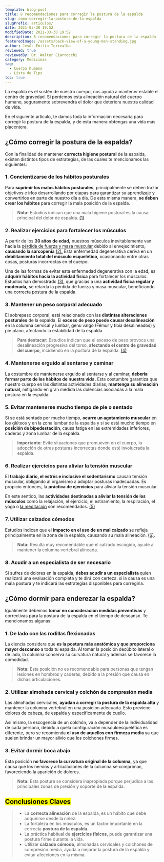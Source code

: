 ```yaml
---
template: blog-post
title: 8 recomendaciones para corregir la postura de la espalda
slug: como-corregir-la-postura-de-la-espalda
slugPrefix: articulos/
date: 2021-03-30 19:52
modifiedDate: 2021-03-30 19:52
description: 8 recomendaciones para corregir la postura de la espalda
featuredImage: /assets/back-view-of-a-young-man-standing.jpg
author: Jesús Emilio Torrealba
reviewed: true
reviewedBy: Dr. Walter Ciarrocchi
category: Medicinas
tag:
  - Cuerpo humano
  - Lista de Tips
toc: true
---
```

<!--StartFragment-->

La espalda es el sostén de nuestro cuerpo, nos ayuda a mantener estable el centro de gravedad. Si perdemos esta alineación natural del cuerpo humano, seguramente sobrevendrá el dolor que deteriora nuestra calidad de vida.

En el siguiente artículo, te damos toda la información necesaria para corregir la postura de la espalda, y de esta manera obtengas una vida más placentera.

## ¿Cómo corregir la postura de la espalda?

Con la finalidad de mantener **correcta higiene postural** de la espalda, existen distintos tipos de estrategias, de las cuales te mencionamos las siguientes:

### 1. Concientizarse de los hábitos posturales

Para **suprimir los malos hábitos posturales**, principalmente se deben trazar objetivos e irlos desarrollando por etapas para garantizar su aprendizaje y convertirlos en parte de nuestro día a día. De esta misma manera, **se deben crear los hábitos** para corregir la mala posición de la espalda.

> **Nota:** Estudios indican que una mala higiene postural es la causa principal del dolor de espalda. [(1)](http://scielo.sld.cu/scielo.php?script=sci_arttext&pid=S1684-18242018000300026)

### 2. Realizar ejercicios para fortalecer los músculos

A partir de los **30 años de edad,** nuestros músculos inevitablemente van hacia la [pérdida de fuerza y masa muscular](https://tuinfosalud.com/articulos/perdida-de-masa-muscular) debido al envejecimiento, **causando la sarcopenia** [(2).](https://www.revistaavft.com/images/revistas/2019/avft_1_2019/14_sarcopenia.pdf) Esta enfermedad degenerativa deriva en un **debilitamiento total del músculo esquelético,** ocasionando entre otras cosas, posturas incorrectas en el cuerpo.

Una de las formas de evitar esta enfermedad degenerativa con la edad, es **adquirir hábitos hacia la actividad física** para fortalecer los músculos. Estudios han demostrado [(3)](http://scielo.isciii.es/scielo.php?script=sci_arttext&pid=S1134-928X2018000300133#:~:text=Sin%20duda%2C%20el%20ejercicio%20f%C3%ADsico,y%20la%20funci%C3%B3n%20muscular10.), que gracias a una **actividad física regular y moderada,** se retarda la pérdida de fuerza y masa muscular, beneficiando una correcta postura de la espalda.

### 3. Mantener un peso corporal adecuado

El sobrepeso corporal, está relacionado con las **distintas alteraciones posturales** de la espalda. El **exceso de peso puede causar desalineación** en la columna cervical y lumbar, genu valgo (Fémur y tibia desalineados) y pie plano, afectando la estabilidad de la espalda.

> **Para destacar:** Estudios indican que el exceso de peso provoca una desalineación progresiva del torso, **afectando el centro de gravedad del cuerpo,** incidiendo en la postura de la espalda. [(4)](https://www.medigraphic.com/pdfs/revmexneu/rmn-2009/rmn093h.pdf)

### 4. Mantenerse erguido al sentarse y caminar

La costumbre de mantenerse erguido al sentarse y al caminar, **debería formar parte de los hábitos de nuestra vida.** Esta costumbre garantiza que nuestro cuerpo en las distintas actividades diarias, **mantenga su alineación natural,** mitigando en gran medida las dolencias asociadas a la mala postura en la espalda.

### 5. Evitar mantenerse mucho tiempo de pie o sentado

Si se está sentado por mucho tiempo, **ocurre un agotamiento muscular** en los glúteos y en la zona lumbar de la espalda y si se está mucho tiempo en **posición de bipedestación**, causa fatiga en las extremidades inferiores, caderas y zona lumbar de la espalda.

> **Importante:** Evite situaciones que promueven en el cuerpo, la adopción de otras posturas incorrectas donde esté involucrada la espalda.

### 6. Realizar ejercicios para aliviar la tensión muscular

El **trabajo diario, el estrés e inclusive el sedentarismo** causan tensión muscular, obligando al organismo a adoptar posturas inadecuadas. Es propicio entonces, la **práctica de ejercicios** para aliviar la tensión muscular.

En este sentido, las **actividades destinadas a aliviar la tensión de los músculos** como la relajación, el ejercicio, el estiramiento, la respiración, el yoga o [la meditación](https://tuinfosalud.com/articulos/beneficios-de-la-meditacion) son recomendados. [(5)](https://www.redalyc.org/pdf/1800/180019787003.pdf)

### 7. Utilizar calzados cómodos

Estudios indican que el **impacto en el uso de un mal calzado** se refleja principalmente en la zona de la espalda, causando su mala alineación. [(6)](https://www.scielo.br/scielo.php?pid=S0103-05822013000200020&script=sci_abstract&tlng=es).

> **Nota:** Resulta muy recomendable que el calzado escogido, ayude a mantener la columna vertebral alineada.

### 8. Acudir a un especialista de ser necesario

Si sufres de dolores en la espalda, **debes acudir a un especialista** quien realizará una evaluación completa y te dirá con certeza, si la causa es una mala postura y te indicará las estrategias disponibles para corregirla.

## ¿Cómo dormir para enderezar la espalda?

Igualmente debemos **tomar en consideración medidas preventivas** y correctivas para la postura de la espalda en el tiempo de descanso. Te mencionamos algunas:

### 1. De lado con las rodillas flexionadas

La ciencia considera que **es la postura más anatómica y que proporciona mayor descanso** a toda tu espalda. Al tomar la posición decúbito lateral o de lado, la columna conserva su curvatura natural y además se favorece la comodidad.

> **Nota:** Esta posición no es recomendable para personas que tengan lesiones en hombros y caderas, debido a la presión que causa en dichas articulaciones.

### 2. Utilizar almohada cervical y colchón de compresión media

Las almohadas cervicales, **ayudan a corregir la postura de la espalda alta** y mantener la columna vertebral en una posición adecuada. Esto previene dolores de cabeza, de espalda y específicamente de cuello.

Así mismo, la escogencia de un colchón, va a depender de la individualidad de cada persona, debido a quela configuración musculoesquelética es diferente, pero se recomienda **el uso de aquellos con firmeza media** ya que suelen brindar un mayor alivio que los colchones firmes.

### 3. Evitar dormir boca abajo

Esta posición **no favorece la curvatura original de la columna,** ya que causa que los nervios y articulaciones de la columna se compriman, favoreciendo la aparición de dolores.

> **Nota:** Esta postura se considera inapropiada porque perjudica a las principales zonas de presión y soporte de la espalda.

## <mark>Conclusiones Claves</mark>

> * La **correcta alineación** de la espalda, es un hábito que debe adquirirse desde la niñez.
> * La fortaleza en los músculos, es un factor importante en la correcta **postura de la espalda.**
> * La práctica habitual de **ejercicios físicos,** puede garantizar una postura firme durante la vida.
> * Utilizar **calzado cómodo,** almohadas cervicales y colchones de compresión media, ayuda a mejorar la postura de la espalda y evitar afecciones en la misma.

<!--EndFragment-->